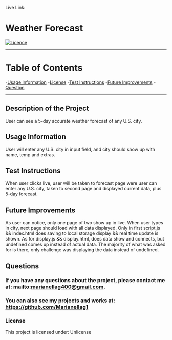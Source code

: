 Live Link: 

# **Weather Forecast**

[![Licence](http://img.shields.io/badge/License-Unlicense-yellow.svg)](https://opensource.org/licenses/Unlicense)

---


# **Table of Contents**

-[Usage Information](#usage-information)
-[License](#license)
-[Test Instructions](#test-instructions)
-[Future Improvements](#future-improvements)
-[Question](#questions)


---

## **Description of the Project**
User can see a 5-day accurate weather forecast of any U.S. city. 



## **Usage Information**
User will enter any U.S. city in input field, and city should show up with name, temp and extras.




## **Test Instructions**
When user clicks live, user will be taken to forecast page were user can enter any U.S. city, taken to second page and displayed current data, plus 5-day forecast.




## **Future Improvements**
As user can notice, only one page of two show up in live. When user types in city, next page should load with all data displayed. Only in first script.js && index.html does saving to local storage display && real time update is shown. 
As for display.js && display.html, does data show and connects, but undefined comes up instead of actual data. 
The majority of what was asked for is there, only challenge was displaying the data instead of undefined.


## **Questions**
### If you have any questions about the project, please contact me at: mailto:marianellag400@gmail.com. 
### You can also see my projects and works at: https://github.com/Marianellag1



### **License**
This project is licensed under:
    Unlicense

